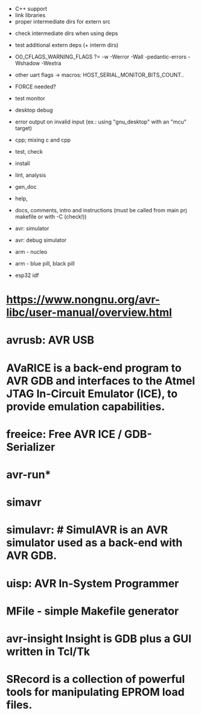 - C++ support
- link libraries
- proper intermediate dirs for extern src

* check intermediate dirs when using deps
* test additional extern deps (+ interm dirs)

* O0_CFLAGS_WARNING_FLAGS ?= -w -Werror -Wall -pedantic-errors -Wshadow -Wextra
* other uart flags -> macros: HOST_SERIAL_MONITOR_BITS_COUNT..
* FORCE needed?

* test monitor
* desktop debug

* error output on invalid input (ex.: using "gnu_desktop" with an "mcu" target)

* cpp; mixing c and cpp

* test, check
* install
* lint, analysis
* gen_doc
* help, 

* docs, comments, intro and instructions (must be called from main prj makefile or with -C (check!))

* avr: simulator
* avr: debug simulator

* arm - nucleo
* arm - blue pill, black pill

* esp32 idf

# https://www.nongnu.org/avr-libc/user-manual/overview.html

# avrusb: AVR USB
# AVaRICE is a back-end program to AVR GDB and interfaces to the Atmel JTAG In-Circuit Emulator (ICE), to provide emulation capabilities.
# freeice: Free AVR ICE / GDB-Serializer
# avr-run*
# simavr
# simulavr: # SimulAVR is an AVR simulator used as a back-end with AVR GDB.
# uisp: AVR In-System Programmer
# MFile - simple Makefile generator
# avr-insight Insight is GDB plus a GUI written in Tcl/Tk
# SRecord is a collection of powerful tools for manipulating EPROM load files. 


